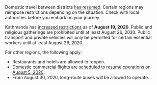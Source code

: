 Domestic travel between districts [has resumed](https://www.garda.com/crisis24/news-alerts/362021/nepal-authorities-lift-covid-19-restrictions-july-21-update-19). Certain regions may reimpose restrictions depending on the situation. Check with local authorities before you embark on your journey.

Kathmandu has [increased restrictions](https://www.garda.com/crisis24/news-alerts/370551/nepal-transport-and-public-gatherings-banned-in-kathmandu-from-august-19-update-20) as of **August 19, 2020**. Public and religious gatherings are prohibited until at least August 26, 2020. Public transport and private vehicles will only be permitted for certain essential workers until at least August 26, 2020.

For other regions, the following apply:

- Restaurants and hotels are allowed to reopen.
- Domestic commercial flights are [scheduled to resume operations on August 5, 2020](https://www.garda.com/crisis24/news-alerts/360961/nepal-authorities-to-resume-domestic-and-international-flights-from-august-5-update-17).
- From August 30, 2020, long-route buses will be allowed to operate.
